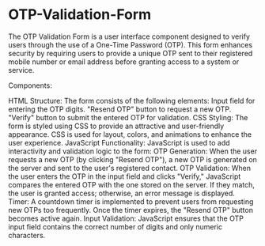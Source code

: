 # OTP-Validation-Form
The OTP Validation Form is a user interface component designed to verify users through the use of a One-Time Password (OTP). This form enhances security by requiring users to provide a unique OTP sent to their registered mobile number or email address before granting access to a system or service.


Components:

HTML Structure: The form consists of the following elements:
Input field for entering the OTP digits.
"Resend OTP" button to request a new OTP.
"Verify" button to submit the entered OTP for validation.
CSS Styling: The form is styled using CSS to provide an attractive and user-friendly appearance. CSS is used for layout, colors, and animations to enhance the user experience.
JavaScript Functionality: JavaScript is used to add interactivity and validation logic to the form:
OTP Generation: When the user requests a new OTP (by clicking "Resend OTP"), a new OTP is generated on the server and sent to the user's registered contact.
OTP Validation: When the user enters the OTP in the input field and clicks "Verify," JavaScript compares the entered OTP with the one stored on the server. If they match, the user is granted access; otherwise, an error message is displayed.
Timer: A countdown timer is implemented to prevent users from requesting new OTPs too frequently. Once the timer expires, the "Resend OTP" button becomes active again.
Input Validation: JavaScript ensures that the OTP input field contains the correct number of digits and only numeric characters.
